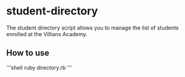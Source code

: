 # student-directory #

The student directory script allows you to manage the list of students enrolled at the Villians Academy.

## How to use ##

'''shell
ruby directory.rb
'''
